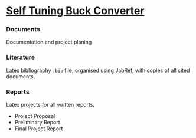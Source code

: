 # [Self Tuning Buck Converter](https://niels-clayton.github.io/self-tuning-buck-converter/)

### Documents

Documentation and project planing

### Literature

Latex bibliography `.bib` file, organised using [JabRef](http://www.jabref.org), with copies of all cited documents.

### Reports

Latex projects for all written reports.

- Project Proposal
- Preliminary Report
- Final Project Report
